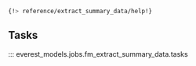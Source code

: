 ```bash
{!> reference/extract_summary_data/help!}
```

## Tasks

::: everest_models.jobs.fm_extract_summary_data.tasks

